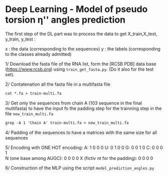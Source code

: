 # Deep Learning - Model of pseudo torsion **&eta;''** angles prediction

The first step of the DL part was to process the data to get  X_train,X_test, y_train, y_test :

x : the data (corresponding to the sequences)
y : the labels (corresponding to the classes already admitted) 

1/ Download the fasta file of the RNA list, form the [RCSB PDB] data base (https://www.rcsb.org) using `train_get_fasta.py`. (Do it also for the test set). 

2/ Contatenation all the fasta file in a multifasta file

```markdown
cat *.fa > train-multi.fa
```
3/ Get only the sequences from chain A (103 sequence in the final multifasta) to have the input fo the padding step for the trainning step in the file `new_train_multi.fa`

```markdown
grep -A 1 'Chain A' train-multi.fa > new_train_multi.fa
```
4/ Padding of the sequences to have a matrices with the same size for all sequences

5/ Encoding with ONE HOT encoding:
 A: 1 0 0 0
 U: 0 1 0 0
 G: 0 0 1 0
 C: 0 0 0 1  
 N (one base among AUGC): 0 0 0 0
 X (fictiv nt for the padding): 0 0 0 0 

6/ Construction of the MLP using the script `model_prediction_angles.py`
